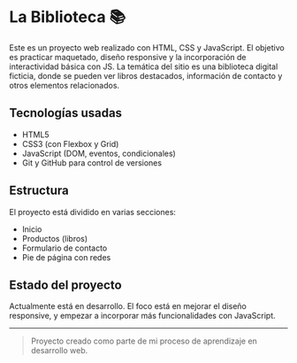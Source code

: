 # La Biblioteca 📚

Este es un proyecto web realizado con HTML, CSS y JavaScript. El objetivo es practicar maquetado, diseño responsive y la incorporación de interactividad básica con JS.
La temática del sitio es una biblioteca digital ficticia, donde se pueden ver libros destacados, información de contacto y otros elementos relacionados.

## Tecnologías usadas

- HTML5
- CSS3 (con Flexbox y Grid)
- JavaScript (DOM, eventos, condicionales)
- Git y GitHub para control de versiones

## Estructura

El proyecto está dividido en varias secciones:
- Inicio
- Productos (libros)
- Formulario de contacto
- Pie de página con redes

## Estado del proyecto

Actualmente está en desarrollo. El foco está en mejorar el diseño responsive, y empezar a incorporar más funcionalidades con JavaScript.

---

> Proyecto creado como parte de mi proceso de aprendizaje en desarrollo web.
